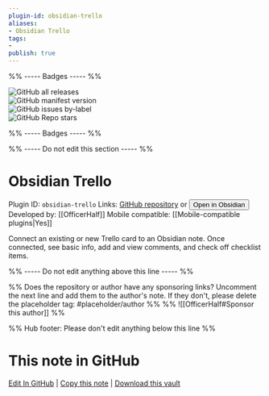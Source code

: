 ```yaml
---
plugin-id: obsidian-trello
aliases:
- Obsidian Trello
tags: 
- 
publish: true
---
```


%% ----- Badges ----- %%

![GitHub all releases](https://img.shields.io/github/downloads/OfficerHalf/obsidian-trello/total?color=573E7A&logo=github&style=for-the-badge)   
![GitHub manifest version](https://img.shields.io/github/manifest-json/v/OfficerHalf/obsidian-trello?color=573E7A&logo=github&style=for-the-badge)   
![GitHub issues by-label](https://img.shields.io/github/issues/OfficerHalf/obsidian-trello/help%20wanted?color=573E7A&logo=github&style=for-the-badge)   
![GitHub Repo stars](https://img.shields.io/github/stars/OfficerHalf/obsidian-trello?color=573E7A&logo=github&style=for-the-badge)

%% ----- Badges ----- %%

%% ----- Do not edit this section ----- %%

# Obsidian Trello

Plugin ID: `obsidian-trello`
Links: [GitHub repository](https://github.com/OfficerHalf/obsidian-trello) or [<button id=HH>Open in Obsidian</button>](obsidian://goto-plugin?id=obsidian-trello)
Developed by: [[OfficerHalf]]
Mobile compatible: [[Mobile-compatible plugins|Yes]]

Connect an existing or new Trello card to an Obsidian note. Once connected, see basic info, add and view comments, and check off checklist items.

%% ----- Do not edit anything above this line ----- %% 

%% Does the repository or author have any sponsoring links? Uncomment the next line and add them to the author's note. If they don't, please delete the placeholder tag: #placeholder/author %%
%% ![[OfficerHalf#Sponsor this author]] %%

%% Hub footer: Please don't edit anything below this line %%

# This note in GitHub

<span class="git-footer">[Edit In GitHub](https://github.dev/obsidian-community/obsidian-hub/blob/main/02%20-%20Community%20Expansions/02.05%20All%20Community%20Expansions/Plugins/obsidian-trello.md "git-hub-edit-note") | [Copy this note](https://raw.githubusercontent.com/obsidian-community/obsidian-hub/main/02%20-%20Community%20Expansions/02.05%20All%20Community%20Expansions/Plugins/obsidian-trello.md "git-hub-copy-note") | [Download this vault](https://github.com/obsidian-community/obsidian-hub/archive/refs/heads/main.zip "git-hub-download-vault") </span>